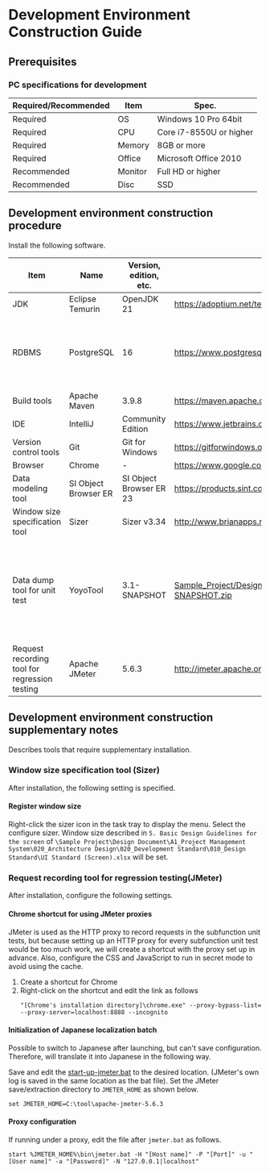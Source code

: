 # Development Environment Construction Guide

## Prerequisites

### PC specifications for development

| Required/Recommended | Item     | Spec.              |
| --------- | -------- | --------------------- |
| Required      | OS       | Windows 10 Pro 64bit  |
| Required      | CPU      | Core i7-8550U or higher    |
| Required      | Memory   | 8GB or more              |
| Required      | Office   | Microsoft Office 2010 |
| Recommended      | Monitor   | Full HD or higher           |
| Recommended      | Disc | SSD                   |


## Development environment construction procedure

Install the following software.

| Item                                          | Name                 | Version, edition, etc.  | Supply source                                | Supplement                                                                                                   |
| --------------------------------------------- | -------------------- | ----------------------- | -------------------------------------------- | ------------------------------------------------------------------------------------------------------------ |
| JDK                                           | Eclipse Temurin      | OpenJDK 21              | https://adoptium.net/temurin/                |                                                                                                              |
| RDBMS                                         | PostgreSQL           | 16                      | https://www.postgresql.org/download/windows/ | The actual project should be guided so that the version can be fixed.                                        |
| Build tools                                   | Apache Maven         | 3.9.8                   | https://maven.apache.org/                    |                                                                                                              |
| IDE                                           | IntelliJ             | Community Edition       | https://www.jetbrains.com/idea/              |                                                                                                              |
| Version control tools                         | Git                  | Git for Windows         | https://gitforwindows.org/                   |                                                                                                              |
| Browser                                       | Chrome               | -                       | https://www.google.com/intl/ja/chrome/       |                                                                                                              |
| Data modeling tool                            | SI Object Browser ER | SI Object Browser ER 23 | https://products.sint.co.jp/siob/trial       | Use in-house license                                                                                         |
| Window size specification tool                | Sizer                | Sizer v3.34             | http://www.brianapps.net/sizer/              |                                                                                                              |
| Data dump tool for unit test                  | YoyoTool             | 3.1-SNAPSHOT            | [Sample_Project/Design_Document/A1_Project_Management_System/080_Tools/DUMP_3.1-SNAPSHOT.zip](../../Design_Document/A1_Project_Management_System/080_Tools/DUMP_3.1-SNAPSHOT.zip) | Initialized for this project. Be sure to get it from here.<br/>This tool should be run set a path to Java 8. |
| Request recording tool for regression testing | Apache JMeter        | 5.6.3                   | http://jmeter.apache.org/download_jmeter.cgi |                                                                                                              |


## Development environment construction supplementary notes
Describes tools that require supplementary installation.

### Window size specification tool (Sizer)
After installation, the following setting is specified.

#### Register window size
Right-click the sizer icon in the task tray to display the menu. 
Select the configure sizer.
Window size described in `5. Basic Design Guidelines for the screen` of `\Sample Project\Design Document\A1_Project Management System\020_Architecture Design\020_Development Standard\010_Design Standard\UI Standard (Screen).xlsx` will be set.

### Request recording tool for regression testing(JMeter)
After installation, configure the following settings.

#### Chrome shortcut for using JMeter proxies
JMeter is used as the HTTP proxy to record requests in the subfunction unit tests, but because setting up an HTTP proxy for every subfunction unit test would be too much work, we will create a shortcut with the proxy set up in advance.
Also, configure the CSS and JavaScript to run in secret mode to avoid using the cache.

1. Create a shortcut for Chrome
2. Right-click on the shortcut and edit the link as follows
   ```
   "[Chrome's installation directory]\chrome.exe" --proxy-bypass-list= --proxy-server=localhost:8888 --incognito
   ```

#### Initialization of Japanese localization batch

Possible to switch to Japanese after launching, but can't save configuration. Therefore, will translate it into Japanese in the following way.

Save and edit the [start-up-jmeter.bat](./ut/Subfunction_Unit_Test_Tool/start-up-jmeter.bat) to the desired location. (JMeter's own log is saved in the same location as the bat file).
Set the JMeter save/extraction directory to `JMETER_HOME` as shown below.
```
set JMETER_HOME=C:\tool\apache-jmeter-5.6.3
```

#### Proxy configuration
If running under a proxy, edit the file after `jmeter.bat` as follows.
```
start %JMETER_HOME%\bin\jmeter.bat -H "[Host name]" -P "[Port]" -u "[User name]" -a "[Password]" -N "127.0.0.1|localhost"
```